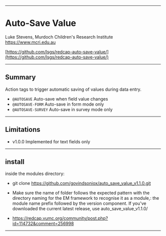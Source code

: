********************************************************************************
# Auto-Save Value

Luke Stevens, Murdoch Children's Research Institute https://www.mcri.edu.au

[https://github.com/lsgs/redcap-auto-save-value/](https://github.com/lsgs/redcap-auto-save-value/)

********************************************************************************
## Summary

Action tags to trigger automatic saving of values during data entry.
 * `@AUTOSAVE` Auto-save when field value changes
 * `@AUTOSAVE-FORM` Auto-save in form mode only 
 * `@AUTOSAVE-SURVEY` Auto-save in survey mode only

********************************************************************************
## Limitations

* v1.0.0 Implemented for text fields only

********************************************************************************
## install
inside the modules directory:

* git clone https://github.com/govindsoniox/auto_save_value_v1.1.0.git

* Make sure the name of folder follows the expected pattern with the directory naming for the EM framework to recognise it as a module,: the module name prefix followed by the version component. If you've downloaded the current latest release, use auto_save_value_v1.1.0/
* https://redcap.vumc.org/community/post.php?id=114732&comment=256998

********************************************************************************
